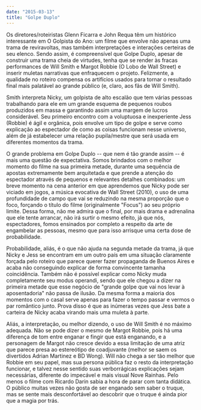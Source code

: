 ```yaml
---
date: "2015-03-13"
title: "Golpe Duplo"
---
```

Os diretores/roteiristas Glenn Ficarra e John Requa têm um histórico interessante em O Golpista do Ano: um filme que envolve não apenas uma trama de reviravoltas, mas também interpretações e interações certeiras de seu elenco. Sendo assim, é compreensível que Golpe Duplo, apesar de construir uma trama cheia de virtudes, tenha que se render às fracas performances de Will Smith e Margot Robbie (O Lobo de Wall Street) e inserir muletas narrativas que enfraquecem o projeto. Felizmente, a qualidade no roteiro compensa os artifícios usados para tornar o resultado final mais palatável ao grande público (e, claro, aos fãs de Will Smith).

Smith interpreta Nicky, um golpista de alto escalão que tem várias pessoas trabalhando para ele em um grande esquema de pequenos roubos produzidos em massa e garantindo assim uma margem de lucros considerável. Seu primeiro encontro com a voluptuosa e inexperiente Jess (Robbie) é ágil e orgânica, pois envolve um tipo de golpe e serve como explicação ao espectador de como as coisas funcionam nesse universo, além de já estabelecer uma relação pupila/mestre que será usada em diferentes momentos da trama.

O grande problema em Golpe Duplo -- que nem é tão grande assim -- é mais uma questão de expectativa. Somos brindados com o melhor momento do filme na sua primeira metade, durante uma sequência de apostas extremamente bem arquitetada e que prende a atenção do espectador através de pequenos e relevantes detalhes combinados: um breve momento na cena anterior em que aprendemos que Nicky pode ser viciado em jogos, a música evocativa de Wall Street (2010), o uso de uma profundidade de campo que vai se reduzindo na mesma proporção que o foco, forçando o título do filme (originalmente "Focus") ao seu próprio limite. Dessa forma, não me admira que o final, por mais drama e adrenalina que ele tente arrancar, não irá surtir o mesmo efeito, já que nós, espectadores, fomos ensinados por completo a respeito da arte de engambelar as pessoas, mesmo que para isso arrisque uma certa dose de probabilidade.

Probabilidade, aliás, é o que não ajuda na segunda metade da trama, já que Nicky e Jess se encontram em um outro país em uma situação claramente forçada pelo roteiro que parece querer fazer propaganda de Buenos Aires e acaba não conseguindo explicar de forma convincente tamanha coincidência. Também não é possível explicar como Nicky muda completamente seu modus operandi, sendo que ele chegou a dizer na primeira metade que esse negócio de "grande golpe que vai nos levar à aposentadoria" não passa de ilusão. Da mesma forma a maioria dos momentos com o casal serve apenas para fazer o tempo passar e vermos o par romântico junto. Prova disso é que as inúmeras vezes que Jess bate a carteira de Nicky acaba virando mais uma muleta à parte.

Aliás, a interpretação, ou melhor dizendo, o uso de Will Smith é no máximo adequada. Não se pode dizer o mesmo de Margot Robbie, pois há uma diferença de tom entre enganar e fingir que está enganando, e a personagem de Margot não cresce devido a essa limitação de uma atriz que parece presa ao estereótipo de coadjuvante (melhor se saem os divertidos Adrian Martinez e BD Wong). Will não chega a ser tão melhor que Robbie em seu papel, mas sua persona pública faz o resto da interpretação funcionar, e talvez nesse sentido suas verborrágicas explicações sejam necessárias, diferente do impecável e mais visual Nove Rainhas. Pelo menos o filme com Ricardo Darin sabia a hora de parar com tanta didática. O público muitas vezes não gosta de ser enganado sem saber o truque, mas se sente mais desconfortável ao descobrir que o truque é ainda pior que a magia por trás.
